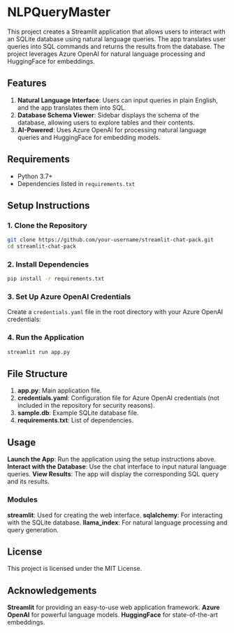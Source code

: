 # NLPQueryMaster

This project creates a Streamlit application that allows users to interact with an SQLite database using natural language queries. The app translates user queries into SQL commands and returns the results from the database. The project leverages Azure OpenAI for natural language processing and HuggingFace for embeddings.

## Features
1. **Natural Language Interface**: Users can input queries in plain English, and the app translates them into SQL.
2. **Database Schema Viewer**: Sidebar displays the schema of the database, allowing users to explore tables and their contents.
3. **AI-Powered**: Uses Azure OpenAI for processing natural language queries and HuggingFace for embedding models.

## Requirements
- Python 3.7+
- Dependencies listed in `requirements.txt`

## Setup Instructions

### 1. Clone the Repository
```bash
git clone https://github.com/your-username/streamlit-chat-pack.git
cd streamlit-chat-pack
```

### 2. Install Dependencies
```bash
pip install -r requirements.txt
```

### 3. Set Up Azure OpenAI Credentials
Create a `credentials.yaml` file in the root directory with your Azure OpenAI credentials:

### 4. Run the Application
```bash
streamlit run app.py
```

## File Structure
1. **app.py**: Main application file.
2. **credentials.yaml**: Configuration file for Azure OpenAI credentials (not included in the repository for security reasons).
3. **sample.db**: Example SQLite database file.
4. **requirements.txt**: List of dependencies.

## Usage
**Launch the App**: Run the application using the setup instructions above.
**Interact with the Database**: Use the chat interface to input natural language queries.
**View Results**: The app will display the corresponding SQL query and its results.

### Modules
**streamlit**: Used for creating the web interface.
**sqlalchemy**: For interacting with the SQLite database.
**llama_index**: For natural language processing and query generation.

## License
This project is licensed under the MIT License.

## Acknowledgements
**Streamlit** for providing an easy-to-use web application framework.
**Azure OpenAI** for powerful language models.
**HuggingFace** for state-of-the-art embeddings.
